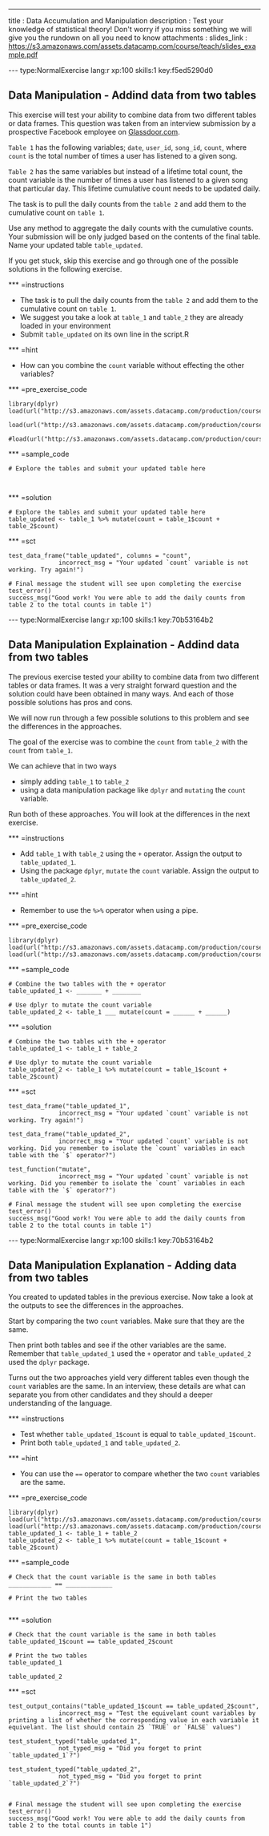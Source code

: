 ---
title       : Data Accumulation and Manipulation
description : Test your knowledge of statistical theory! Don't worry if you miss something we will give you the rundown on all you need to know
attachments :
  slides_link : https://s3.amazonaws.com/assets.datacamp.com/course/teach/slides_example.pdf

--- type:NormalExercise lang:r xp:100 skills:1 key:f5ed5290d0
## Data Manipulation - Addind data from two tables

This exercise will test your ability to combine data from two different tables or data frames. This question was taken from an interview submission by a prospective Facebook employee on [Glassdoor.com](https://www.glassdoor.com/Interview/Facebook-Data-Scientist-Interview-Questions-EI_IE40772.0,8_KO9,23.htm).

`Table 1` has the following variables; `date`, `user_id`, `song_id`, `count`, where `count` is the total number of times a user has listened to a given song.

`Table 2` has the same variables but instead of a lifetime total count, the count variable is the number of times a user has listened to a given song that particular day. This lifetime cumulative count needs to be updated daily.

The task is to pull the daily counts from the `table 2` and add them to the cumulative count on `table 1`. 

Use any method to aggregate the daily counts with the cumulative counts. Your submission will be only judged based on the contents of the final table. Name your updated table `table_updated`.

If you get stuck, skip this exercise and go through one of the possible solutions in the following exercise. 

*** =instructions
- The task is to pull the daily counts from the `table 2` and add them to the cumulative count on `table 1`.
- We suggest you take a look at `table_1` and `table_2` they are already loaded in your environment
- Submit `table_updated` on its own line in the script.R 

*** =hint
- How can you combine the `count` variable without effecting the other variables?

*** =pre_exercise_code
```{r}
library(dplyr)
load(url("http://s3.amazonaws.com/assets.datacamp.com/production/course_1141/datasets/table_1_DM_FB.RData"))

load(url("http://s3.amazonaws.com/assets.datacamp.com/production/course_1141/datasets/table_2_DM_FB.RData"))

#load(url("http://s3.amazonaws.com/assets.datacamp.com/production/course_1141/datasets/table_updated_DM_FB.RData"))

```
*** =sample_code
```{r}
# Explore the tables and submit your updated table here



```
*** =solution
```{r}
# Explore the tables and submit your updated table here
table_updated <- table_1 %>% mutate(count = table_1$count + table_2$count)
```
*** =sct
```{r}
test_data_frame("table_updated", columns = "count",
              incorrect_msg = "Your updated `count` variable is not working. Try again!")

# Final message the student will see upon completing the exercise
test_error()
success_msg("Good work! You were able to add the daily counts from table 2 to the total counts in table 1")
```

--- type:NormalExercise lang:r xp:100 skills:1 key:70b53164b2
## Data Manipulation Explaination - Addind data from two tables

The previous exercise tested your ability to combine data from two different tables or data frames. It was a very straight forward question and the solution could have been obtained in many ways. And each of those possible solutions has pros and cons.  

We will now run through a few possible solutions to this problem and see the differences in the approaches. 

The goal of the exercise was to combine the `count` from `table_2` with the `count` from `table_1`.

We can achieve that in two ways
- simply adding `table_1` to `table_2`
- using a data manipulation package like `dplyr` and `mutating` the `count` variable. 

Run both of these approaches. You will look at the differences in the next exercise.


*** =instructions
- Add `table_1` with `table_2` using the `+` operator. Assign the output to `table_updated_1`.
- Using the package `dplyr`, `mutate` the `count` variable. Assign the output to `table_updated_2`.

*** =hint
- Remember to use the `%>%` operator when using a pipe. 

*** =pre_exercise_code
```{r}
library(dplyr)
load(url("http://s3.amazonaws.com/assets.datacamp.com/production/course_1141/datasets/table_1_DM_FB.RData"))
load(url("http://s3.amazonaws.com/assets.datacamp.com/production/course_1141/datasets/table_2_DM_FB.RData"))

```
*** =sample_code
```{r}
# Combine the two tables with the + operator
table_updated_1 <- _______ + ________

# Use dplyr to mutate the count variable
table_updated_2 <- table_1 ___ mutate(count = ______ + ______)

```
*** =solution
```{r}
# Combine the two tables with the + operator
table_updated_1 <- table_1 + table_2

# Use dplyr to mutate the count variable
table_updated_2 <- table_1 %>% mutate(count = table_1$count + table_2$count)

```
*** =sct
```{r}
test_data_frame("table_updated_1",
              incorrect_msg = "Your updated `count` variable is not working. Try again!")
              
test_data_frame("table_updated_2",
              incorrect_msg = "Your updated `count` variable is not working. Did you remember to isolate the `count` variables in each table with the `$` operator?")

test_function("mutate",
              incorrect_msg = "Your updated `count` variable is not working. Did you remember to isolate the `count` variables in each table with the `$` operator?")

# Final message the student will see upon completing the exercise
test_error()
success_msg("Good work! You were able to add the daily counts from table 2 to the total counts in table 1")
```
--- type:NormalExercise lang:r xp:100 skills:1 key:70b53164b2
## Data Manipulation Explanation - Adding data from two tables

You created to updated tables in the previous exercise. Now take a look at the outputs to see the differences in the approaches.   

Start by comparing the two `count` variables. Make sure that they are the same.

Then print both tables and see if the other variables are the same. Remember that `table_updated_1` used the `+` operator and `table_updated_2` used the `dplyr` package. 

Turns out the two approaches yield very different tables even though the `count` variables are the same. In an interview, these details are what can separate you from other candidates and they should a deeper understanding of the language. 

*** =instructions
- Test whether `table_updated_1$count` is equal to `table_updated_1$count`.
- Print both `table_updated_1` and `table_updated_2`.

*** =hint
- You can use the `==` operator to compare whether the two `count` variables are the same.

*** =pre_exercise_code
```{r}
library(dplyr)
load(url("http://s3.amazonaws.com/assets.datacamp.com/production/course_1141/datasets/table_1_DM_FB.RData"))
load(url("http://s3.amazonaws.com/assets.datacamp.com/production/course_1141/datasets/table_2_DM_FB.RData"))
table_updated_1 <- table_1 + table_2
table_updated_2 <- table_1 %>% mutate(count = table_1$count + table_2$count)
```
*** =sample_code
```{r}
# Check that the count variable is the same in both tables
____________ == _____________

# Print the two tables


```
*** =solution
```{r}
# Check that the count variable is the same in both tables
table_updated_1$count == table_updated_2$count

# Print the two tables
table_updated_1

table_updated_2

```
*** =sct
```{r}
test_output_contains("table_updated_1$count == table_updated_2$count",
              incorrect_msg = "Test the equivelant count variables by printing a list of whether the corresponding value in each variable it equivelant. The list should contain 25 `TRUE` or `FALSE` values")
              
test_student_typed("table_updated_1",
              not_typed_msg = "Did you forget to print `table_updated_1`?")
              
test_student_typed("table_updated_2",
              not_typed_msg = "Did you forget to print `table_updated_2`?")


# Final message the student will see upon completing the exercise
test_error()
success_msg("Good work! You were able to add the daily counts from table 2 to the total counts in table 1")
```
